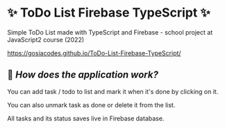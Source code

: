 # ✨ ToDo List Firebase TypeScript ✨

Simple ToDo List made with TypeScript and Firebase - school project at JavaScript2 course (2022)

https://gosiacodes.github.io/ToDo-List-Firebase-TypeScript/

## 📌 _How does the application work?_

You can add task / todo to list and mark it when it's done by clicking on it.

You can also unmark task as done or delete it from the list. 

All tasks and its status saves live in Firebase database.
